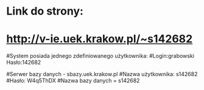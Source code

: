 # Link do strony:
# http://v-ie.uek.krakow.pl/~s142682

#System posiada jednego zdefiniowanego użytkownika:
#Login:grabowski Hasło:142682

#Serwer bazy danych - sbazy.uek.krakow.pl
#Nazwa użytkownika: s142682
#Hasło: W4q5ThDX
#Nazwa bazy danych = s142682
